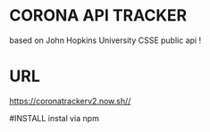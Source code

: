 # CORONA API TRACKER
based on John Hopkins University CSSE public api !

# URL

<https://coronatrackerv2.now.sh//>

#INSTALL
instal via npm

